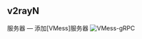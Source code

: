 ## v2rayN
服务器 — 添加[VMess]服务器
![VMess-gRPC](https://user-images.githubusercontent.com/88967758/132798796-ad98a711-c4a4-47ae-af2d-31d7776b8421.jpg)
